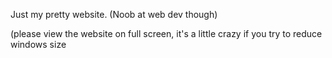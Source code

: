 Just my pretty website. (Noob at web dev though)

(please view the website on full screen, it's a little crazy if you try to reduce windows size
